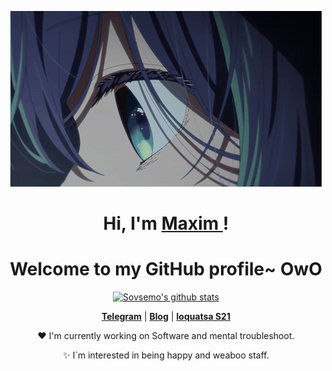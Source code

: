 <p align="center">
  <a href="https://www.edisonlee55.com"><img src="oshi-no-ko-oshino-ko.gif" alt="Banner"></a>
</p>


<h1 align="center">Hi, I'm <a href="https://www.github.com/Sovsemo">Maxim </a>!</h1>
<h1 align="center">Welcome to my GitHub profile~ OwO</h1>

<p align="center">
  <a href="https://github.com/Sovsemo"><img src="https://github-readme-stats.vercel.app/api?username=Sovsemo&hide_border=true&show_icons=true" alt="Sovsemo's github stats"></a>
</p>

<p align="center">
  <strong><a href="https://t.me/Sovsemo">Telegram</a></strong> |
  <strong><a href="https://t.me/baitishnik">Blog</a></strong> |
  <strong><a href="https://edu.21-school.ru/">loquatsa S21</a></strong>
</p>

<p align="center">❤ I'm currently working on Software and mental troubleshoot.</p>
<p align="center">✨ I`m interested in being happy and weaboo staff.</p>
